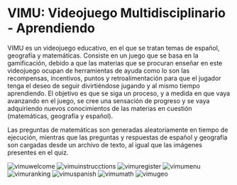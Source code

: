 # VIMU: Videojuego Multidisciplinario - Aprendiendo 

VIMU es un videojuego educativo, en el que se tratan temas de español, geografía y matemáticas. Consiste en un juego 
que se basa en la gamificación, debido a que las materias que se procuran enseñar en este videojuego ocupan de herramientas 
de ayuda como lo son las recompensas, incentivos, puntos y retroalimentación para que el jugador tenga el deseo de seguir 
divirtiéndose jugando y al mismo tiempo aprendiendo. El objetivo es que se siga un proceso, y a medida en que vaya avanzando 
en el juego, se cree una sensación de progreso y se vaya adquiriendo nuevos conocimientos de las materias en cuestión 
(matemáticas, geografía y español).

Las preguntas de matemáticas son generadas aleatoriamente en tiempo de ejecución, mientras que las preguntas y respuestas de 
español y geografía son cargadas desde un archivo de texto, al igual que las imágenes presentes en el quiz.


![vimuwelcome](https://user-images.githubusercontent.com/35446494/41031941-ddf49568-6936-11e8-92ed-9b68d7793fb2.JPG)
![vimuinstrucctions](https://user-images.githubusercontent.com/35446494/41032125-5a8b5e9a-6937-11e8-8113-18ea0c413be2.JPG)
![vimuregister](https://user-images.githubusercontent.com/35446494/41032163-75a99d68-6937-11e8-9efa-832fa9ff6235.JPG)
![vimumenu](https://user-images.githubusercontent.com/35446494/41032204-8af4bbee-6937-11e8-9a96-67b83abd530e.JPG)
![vimuranking](https://user-images.githubusercontent.com/35446494/41032298-bd60e7d8-6937-11e8-9997-2ec17750a1e7.JPG)
![vimuspanish](https://user-images.githubusercontent.com/35446494/41032314-cd9d83b8-6937-11e8-83c3-dadac94b3c38.JPG)
![vimumath](https://user-images.githubusercontent.com/35446494/41032332-dad5faa6-6937-11e8-9297-50fb8db112f8.JPG)
![vimugeo](https://user-images.githubusercontent.com/35446494/41032344-e1cf8bb0-6937-11e8-949f-a3769740c4b0.JPG)
